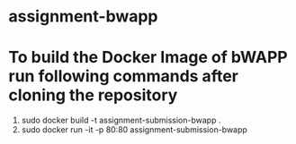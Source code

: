 # assignment-bwapp

# To build the Docker Image of bWAPP run following commands after cloning the repository

1. sudo docker build -t assignment-submission-bwapp .
2. sudo docker run -it -p 80:80 assignment-submission-bwapp
